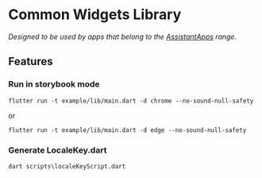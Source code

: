 # Common Widgets Library

_Designed to be used by apps that belong to the [AssistantApps](https://assistantapps.com) range._

## Features

### Run in storybook mode
```
flutter run -t example/lib/main.dart -d chrome --no-sound-null-safety
```
or
```
flutter run -t example/lib/main.dart -d edge --no-sound-null-safety
```

### Generate LocaleKey.dart
```
dart scripts\localeKeyScript.dart
```
